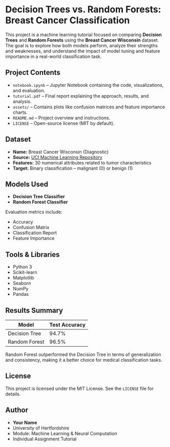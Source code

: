 #  Decision Trees vs. Random Forests: Breast Cancer Classification

This project is a machine learning tutorial focused on comparing **Decision Trees** and **Random Forests** using the **Breast Cancer Wisconsin** dataset. The goal is to explore how both models perform, analyze their strengths and weaknesses, and understand the impact of model tuning and feature importance in a real-world classification task.

##  Project Contents

- `notebook.ipynb` – Jupyter Notebook containing the code, visualizations, and evaluation.
- `tutorial.pdf` – Final report explaining the approach, results, and analysis.
- `assets/` – Contains plots like confusion matrices and feature importance charts.
- `README.md` – Project overview and instructions.
- `LICENSE` – Open-source license (MIT by default).

##  Dataset

- **Name:** Breast Cancer Wisconsin (Diagnostic)
- **Source:** [UCI Machine Learning Repository](https://archive.ics.uci.edu/ml/datasets/Breast+Cancer+Wisconsin+(Diagnostic))
- **Features:** 30 numerical attributes related to tumor characteristics
- **Target:** Binary classification – malignant (0) or benign (1)

##  Models Used

- **Decision Tree Classifier**
- **Random Forest Classifier**

Evaluation metrics include:
- Accuracy
- Confusion Matrix
- Classification Report
- Feature Importance

##  Tools & Libraries

- Python 3
- Scikit-learn
- Matplotlib
- Seaborn
- NumPy
- Pandas

##  Results Summary

| Model           | Test Accuracy |
|----------------|----------------|
| Decision Tree  | 94.7%          |
| Random Forest  | 96.5%          |

Random Forest outperformed the Decision Tree in terms of generalization and consistency, making it a better choice for medical classification tasks.

##  License

This project is licensed under the MIT License. See the `LICENSE` file for details.

##  Author

- **Your Name**
- University of Hertfordshire  
- Module: Machine Learning & Neural Computation  
- Individual Assignment Tutorial  
